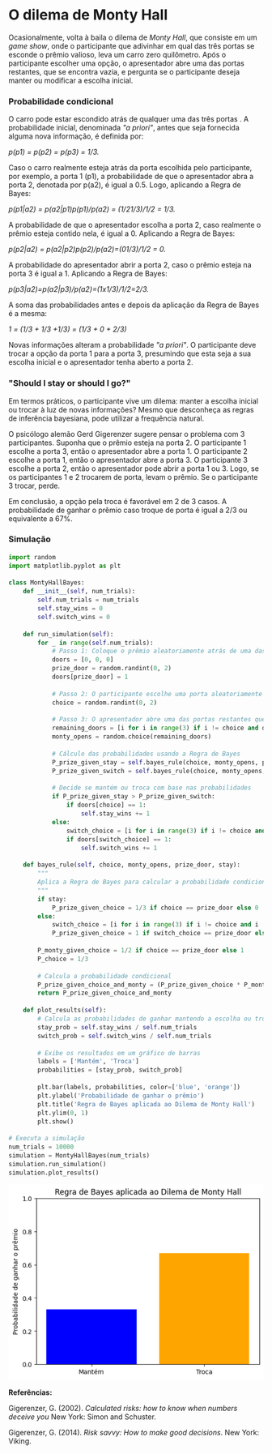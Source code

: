 # O dilema de Monty Hall

Ocasionalmente, volta à baila o dilema de *Monty Hall*, que consiste em
um *game show*, onde o participante que adivinhar em qual das três
portas se esconde o prêmio valioso, leva um carro zero quilômetro. Após
o participante escolher uma opção, o apresentador abre uma das portas
restantes, que se encontra vazia, e pergunta se o participante deseja
manter ou modificar a escolha inicial.

### Probabilidade condicional

O carro pode estar escondido atrás de qualquer uma das três portas . A
probabilidade inicial, denominada *\"a priori\"*, antes que seja
fornecida alguma nova informação, é definida por:

*p(p1) = p(p2) = p(p3) = 1/3.*

Caso o carro realmente esteja atrás da porta escolhida pelo
participante, por exemplo, a porta 1 (p1), a probabilidade de que o
apresentador abra a porta 2, denotada por p(a2), é igual a 0.5. Logo,
aplicando a Regra de Bayes:

*p(p1\|a2) = p(a2\|p1)*p(p1)/p(a2) = (1/2*1/3)/1/2 = 1/3.*

A probabilidade de que o apresentador escolha a porta 2, caso realmente
o prêmio esteja contido nela, é igual a 0. Aplicando a Regra de Bayes:

*p(p2\|a2) = p(a2\|p2)*p(p2)/p(a2)=(0*1/3)/1/2 = 0.*

A probabilidade do apresentador abrir a porta 2, caso o prêmio esteja na
porta 3 é igual a 1. Aplicando a Regra de Bayes:

*p(p3\|a2)=p(a2\|p3)/p(a2)=(1x1/3)/1/2=2/3.*

A soma das probabilidades antes e depois da aplicação da Regra de Bayes
é a mesma:

*1 = (1/3 + 1/3 +1/3) = (1/3 + 0 + 2/3)*

Novas informações alteram a probabilidade *\"a priori\"*. O participante
deve trocar a opção da porta 1 para a porta 3, presumindo que esta seja
a sua escolha inicial e o apresentador tenha aberto a porta 2.

### \"Should I stay or should I go?\"

Em termos práticos, o participante vive um dilema: manter a escolha
inicial ou trocar à luz de novas informações? Mesmo que desconheça as
regras de inferência bayesiana, pode utilizar a frequência natural.

O psicólogo alemão Gerd Gigerenzer sugere pensar o problema com 3 participantes. Suponha que o
prêmio esteja na porta 2. O participante 1 escolhe a porta 3, então o
apresentador abre a porta 1. O participante 2 escolhe a porta 1, então o
apresentador abre a porta 3. O participante 3 escolhe a porta 2, então o
apresentador pode abrir a porta 1 ou 3. Logo, se os participantes 1 e 2
trocarem de porta, levam o prêmio. Se o participante 3 trocar, perde.

Em conclusão, a opção pela troca é favorável em 2 de 3 casos. A
probabilidade de ganhar o prêmio caso troque de porta é igual a 2/3 ou
equivalente a 67%.

### Simulação

``` python
import random
import matplotlib.pyplot as plt

class MontyHallBayes:
    def __init__(self, num_trials):
        self.num_trials = num_trials
        self.stay_wins = 0
        self.switch_wins = 0

    def run_simulation(self):
        for _ in range(self.num_trials):
            # Passo 1: Coloque o prêmio aleatoriamente atrás de uma das três portas
            doors = [0, 0, 0]
            prize_door = random.randint(0, 2)
            doors[prize_door] = 1
            
            # Passo 2: O participante escolhe uma porta aleatoriamente
            choice = random.randint(0, 2)
            
            # Passo 3: O apresentador abre uma das portas restantes que não tem o prêmio
            remaining_doors = [i for i in range(3) if i != choice and doors[i] == 0]
            monty_opens = random.choice(remaining_doors)
            
            # Cálculo das probabilidades usando a Regra de Bayes
            P_prize_given_stay = self.bayes_rule(choice, monty_opens, prize_door, stay=True)
            P_prize_given_switch = self.bayes_rule(choice, monty_opens, prize_door, stay=False)

            # Decide se mantém ou troca com base nas probabilidades
            if P_prize_given_stay > P_prize_given_switch:
                if doors[choice] == 1:
                    self.stay_wins += 1
            else:
                switch_choice = [i for i in range(3) if i != choice and i != monty_opens][0]
                if doors[switch_choice] == 1:
                    self.switch_wins += 1

    def bayes_rule(self, choice, monty_opens, prize_door, stay):
        """
        Aplica a Regra de Bayes para calcular a probabilidade condicional de ganhar
        """
        if stay:
            P_prize_given_choice = 1/3 if choice == prize_door else 0
        else:
            switch_choice = [i for i in range(3) if i != choice and i != monty_opens][0]
            P_prize_given_choice = 1 if switch_choice == prize_door else 0

        P_monty_given_choice = 1/2 if choice == prize_door else 1
        P_choice = 1/3

        # Calcula a probabilidade condicional
        P_prize_given_choice_and_monty = (P_prize_given_choice * P_monty_given_choice) / P_choice
        return P_prize_given_choice_and_monty

    def plot_results(self):
        # Calcula as probabilidades de ganhar mantendo a escolha ou trocando
        stay_prob = self.stay_wins / self.num_trials
        switch_prob = self.switch_wins / self.num_trials

        # Exibe os resultados em um gráfico de barras
        labels = ['Mantém', 'Troca']
        probabilities = [stay_prob, switch_prob]

        plt.bar(labels, probabilities, color=['blue', 'orange'])
        plt.ylabel('Probabilidade de ganhar o prêmio')
        plt.title('Regra de Bayes aplicada ao Dilema de Monty Hall')
        plt.ylim(0, 1)
        plt.show()

# Executa a simulação
num_trials = 10000
simulation = MontyHallBayes(num_trials)
simulation.run_simulation()
simulation.plot_results()
```

![](31e36a0551b03263c212cae0ff91817b23e65df1.png)

**Referências:**

Gigerenzer, G. (2002). *Calculated risks: how to know when numbers deceive you* New York: Simon and Schuster.

Gigerenzer, G. (2014). *Risk savvy: How to make good decisions*. New York: Viking. 

